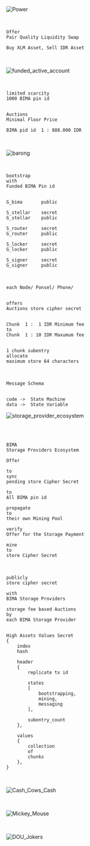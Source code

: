 ![_Power_](Wu_Kong.png)



<br />



```json:
Offer
Pair Quality Liquidity Swap

Buy XLM Asset, Sell IDR Asset 
```



<br />



![_funded_active_account_](./img/_Public_Blockkchain_Bootstrap_.png)



<br />



```json:
limited scarcity
1000 BIMA pin id


Auctions
Minimal Floor Price

BIMA pid id  1 : 888.000 IDR
```



<br />



![_barong_](./img/_barong_.png)




<br />



```json:
bootstrap
with
Funded BIMA Pin id


G_bima       public

S_stellar    secret
G_stellar    public

S_router     secret
G_router     public

S_locker     secret
G_locker     public

S_signer     secret
G_signer     public
```



<br />



```json:
each Node/ Ponsel/ Phone/


offers
Auctions store cipher secret


Chunk  1 :  1 IDR Minimum fee
to
Chunk  1 : 10 IDR Maxumum fee


1 chunk subentry
allocate
maximum store 64 characters
```



<br />



```json:
Message Schema


code ->  State Machine
data ->  State Variable
```



![_storage_provider_ecosystem_](./img/_Secure_Messaging_Blockchain_.png)



<br />




<br />



```json:
BIMA
Storage Providers Ecosystem

Offer

to
sync
pending store Cipher Secret

to
All BIMA pin id

propagate
to
their own Mining Pool

verify
Offer for the Storage Payment

mine
to
store Cipher Secret
```



<br />



```json:
publicly
store cipher secret

with
BIMA Storage Providers

storage fee based Auctions
by
each BIMA Storage Provider


High Assets Values Secret
{
    index
    hash

    header
    {
        replicate tx id

        states
        [
            bootstrapping,
            mining,
            messaging
        ],

        subentry_count
    },

    values
    {
        collection
        of
        chunks
    },
}
```



<br />



![_Cash_Cows_Cash_](./img/Minting_Coining_Money.png)



<br />



![_Mickey_Mouse_](./img/_MM_Jr_.png)




<br />



![_DOU_Jokers_](./img/_MM_Jb_.png)



<br />
